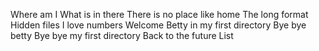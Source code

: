 Where am I
What is in there
There is no place like home 
The long format
Hidden files
I love numbers
Welcome
Betty in my first directory 
Bye bye betty
Bye bye my first directory
Back to the future
List 


